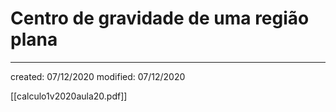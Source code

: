 # Centro de gravidade de uma região plana

---

created: 07/12/2020
modified: 07/12/2020

[[calculo1v2020aula20.pdf]]